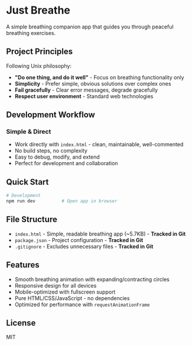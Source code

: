 # Just Breathe

A simple breathing companion app that guides you through peaceful breathing exercises.

## Project Principles

Following Unix philosophy:
- **"Do one thing, and do it well"** - Focus on breathing functionality only
- **Simplicity** - Prefer simple, obvious solutions over complex ones
- **Fail gracefully** - Clear error messages, degrade gracefully
- **Respect user environment** - Standard web technologies

## Development Workflow

### Simple & Direct
- Work directly with `index.html` - clean, maintainable, well-commented
- No build steps, no complexity
- Easy to debug, modify, and extend
- Perfect for development and collaboration

## Quick Start

```bash
# Development
npm run dev          # Open app in browser
```

## File Structure

- `index.html` - Simple, readable breathing app (~5.7KB) - **Tracked in Git**
- `package.json` - Project configuration - **Tracked in Git**
- `.gitignore` - Excludes unnecessary files - **Tracked in Git**

## Features

- Smooth breathing animation with expanding/contracting circles
- Responsive design for all devices
- Mobile-optimized with fullscreen support
- Pure HTML/CSS/JavaScript - no dependencies
- Optimized for performance with `requestAnimationFrame`

## License

MIT
